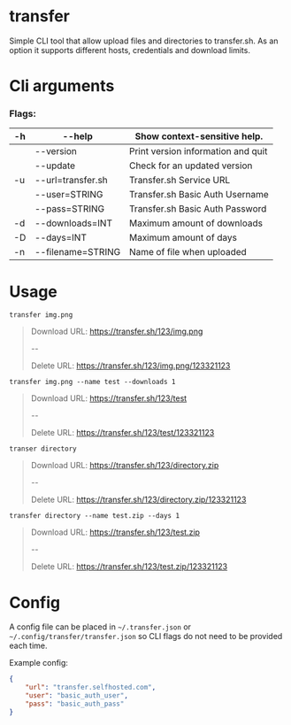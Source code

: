 # transfer

Simple CLI tool that allow upload files and directories to transfer.sh. As an option it supports different hosts, credentials and download limits.

# Cli arguments

### Flags:
  -h      | --help              |   Show context-sensitive help.
  --------|---------------------|-----------------------------------
   &nbsp; |  --version          |   Print version information and quit 
   &nbsp; |  --update           |  Check for an updated version
  -u      | --url=transfer.sh   |   Transfer.sh Service URL
   &nbsp; |  --user=STRING      |  Transfer.sh Basic Auth Username
  &nbsp;  |  --pass=STRING      |  Transfer.sh Basic Auth Password
  -d      | --downloads=INT     |   Maximum amount of downloads   
  -D      | --days=INT          |   Maximum amount of days  
  -n      | --filename=STRING   |   Name of file when uploaded



# Usage

`transfer img.png`

>Download URL: https://transfer.sh/123/img.png
>
>--
>
>Delete URL: https://transfer.sh/123/img.png/123321123

`transfer img.png --name test --downloads 1`

>Download URL: https://transfer.sh/123/test
>
>--
>
>Delete URL: https://transfer.sh/123/test/123321123

`transer directory`

>Download URL: https://transfer.sh/123/directory.zip
>
>--
>
>Delete URL: https://transfer.sh/123/directory.zip/123321123

`transfer directory --name test.zip --days 1`

>Download URL: https://transfer.sh/123/test.zip
>
>--
>
>Delete URL: https://transfer.sh/123/test.zip/123321123

# Config

A config file can be placed in `~/.transfer.json` or `~/.config/transfer/transfer.json` so CLI flags do not need to be provided each time.

Example config:

```json
{
    "url": "transfer.selfhosted.com",
    "user": "basic_auth_user",
    "pass": "basic_auth_pass"
}
```
